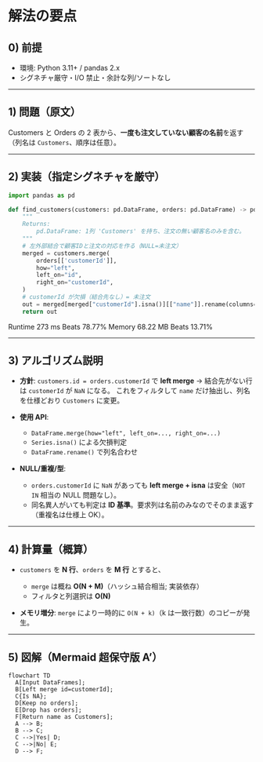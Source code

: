 # 解法の要点

## 0) 前提

- 環境: Python 3.11+ / pandas 2.x
- シグネチャ厳守・I/O 禁止・余計な列/ソートなし

---

## 1) 問題（原文）

Customers と Orders の 2 表から、**一度も注文していない顧客の名前**を返す（列名は `Customers`、順序は任意）。

---

## 2) 実装（指定シグネチャを厳守）

```python
import pandas as pd

def find_customers(customers: pd.DataFrame, orders: pd.DataFrame) -> pd.DataFrame:
    """
    Returns:
        pd.DataFrame: 1列 'Customers' を持ち、注文の無い顧客名のみを含む。
    """
    # 左外部結合で顧客IDと注文の対応を作る（NULL=未注文）
    merged = customers.merge(
        orders[['customerId']],
        how="left",
        left_on="id",
        right_on="customerId",
    )
    # customerId が欠損（結合先なし）= 未注文
    out = merged[merged["customerId"].isna()][["name"]].rename(columns={"name": "Customers"})
    return out
```

Runtime
273
ms
Beats
78.77%
Memory
68.22
MB
Beats
13.71%

---

## 3) アルゴリズム説明

- **方針**: `customers.id = orders.customerId` で **left merge** → 結合先がない行は `customerId` が `NaN` になる。
  これをフィルタして `name` だけ抽出し、列名を仕様どおり `Customers` に変更。
- **使用 API**:

  - `DataFrame.merge(how="left", left_on=..., right_on=...)`
  - `Series.isna()` による欠損判定
  - `DataFrame.rename()` で列名合わせ

- **NULL/重複/型**:

  - `orders.customerId` に `NaN` があっても **left merge + isna** は安全（`NOT IN` 相当の NULL 問題なし）。
  - 同名異人がいても判定は **ID 基準**。要求列は名前のみなのでそのまま返す（重複名は仕様上 OK）。

---

## 4) 計算量（概算）

- `customers` を **N 行**、`orders` を **M 行** とすると、

  - `merge` は概ね **O(N + M)**（ハッシュ結合相当; 実装依存）
  - フィルタと列選択は **O(N)**

- **メモリ増分**: `merge` により一時的に `O(N + k)`（k は一致行数）のコピーが発生。

---

## 5) 図解（Mermaid 超保守版 A’）

```mermaid
flowchart TD
  A[Input DataFrames];
  B[Left merge id=customerId];
  C{Is NA};
  D[Keep no orders];
  E[Drop has orders];
  F[Return name as Customers];
  A --> B;
  B --> C;
  C -->|Yes| D;
  C -->|No| E;
  D --> F;
```
